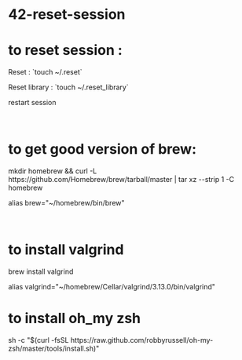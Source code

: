 # 42-reset-session

<h1>to reset session :</h1>
  <p>Reset : `touch ~/.reset`</p>
  <p>Reset library : `touch ~/.reset_library`</p>
  <p>restart session<p></br>

<h1>to get good version of brew:</h1>
  <p>mkdir homebrew && curl -L https://github.com/Homebrew/brew/tarball/master | tar xz --strip 1 -C homebrew</p>
  <p>alias brew="~/homebrew/bin/brew"</p></br>
  
<h1>to install valgrind</h1>
  <p>brew install valgrind</p>
  <p>alias valgrind="~/homebrew/Cellar/valgrind/3.13.0/bin/valgrind"</p>
 
<h1>to install oh_my zsh</h1>
  <p>sh -c "$(curl -fsSL https://raw.github.com/robbyrussell/oh-my-zsh/master/tools/install.sh)"</p>
